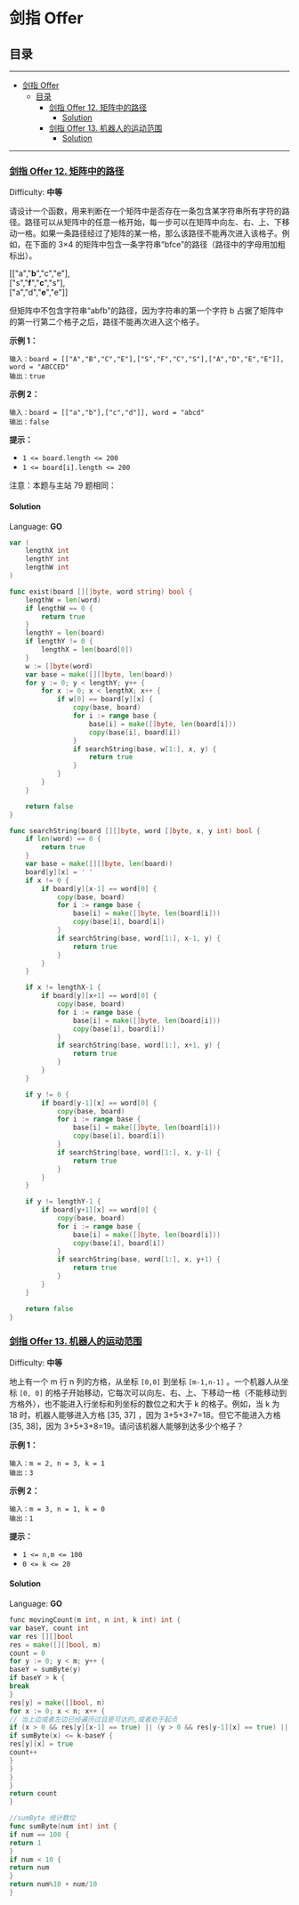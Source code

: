 # 剑指 Offer

## 目录

---

<!--ts-->
   * [剑指 Offer](#剑指-offer)
      * [目录](#目录)
         * [<a href="https://leetcode-cn.com/problems/ju-zhen-zhong-de-lu-jing-lcof/" rel="nofollow">剑指 Offer 12. 矩阵中的路径</a>](#剑指-offer-12-矩阵中的路径)
            * [Solution](#solution)
         * [<a href="https://leetcode-cn.com/problems/ji-qi-ren-de-yun-dong-fan-wei-lcof/" rel="nofollow">剑指 Offer 13. 机器人的运动范围</a>](#剑指-offer-13-机器人的运动范围)
            * [Solution](#solution-1)

<!-- Added by: runner, at: Sun Mar 28 10:55:38 UTC 2021 -->

<!--te-->

---

### [剑指 Offer 12\. 矩阵中的路径](https://leetcode-cn.com/problems/ju-zhen-zhong-de-lu-jing-lcof/)

Difficulty: **中等**

请设计一个函数，用来判断在一个矩阵中是否存在一条包含某字符串所有字符的路径。路径可以从矩阵中的任意一格开始，每一步可以在矩阵中向左、右、上、下移动一格。如果一条路径经过了矩阵的某一格，那么该路径不能再次进入该格子。例如，在下面的 3×4 的矩阵中包含一条字符串“bfce”的路径（路径中的字母用加粗标出）。

[["a","**b**","c","e"],  
["s","**f**","**c**","s"],  
["a","d","**e**","e"]]

但矩阵中不包含字符串“abfb”的路径，因为字符串的第一个字符 b 占据了矩阵中的第一行第二个格子之后，路径不能再次进入这个格子。

**示例 1：**

```
输入：board = [["A","B","C","E"],["S","F","C","S"],["A","D","E","E"]], word = "ABCCED"
输出：true
```

**示例 2：**

```
输入：board = [["a","b"],["c","d"]], word = "abcd"
输出：false
```

**提示：**

- `1 <= board.length <= 200`
- `1 <= board[i].length <= 200`

注意：本题与主站 79 题相同：

#### Solution

Language: **GO**

```go
var (
	lengthX int
	lengthY int
	lengthW int
)

func exist(board [][]byte, word string) bool {
	lengthW = len(word)
	if lengthW == 0 {
		return true
	}
	lengthY = len(board)
	if lengthY != 0 {
		lengthX = len(board[0])
	}
	w := []byte(word)
	var base = make([][]byte, len(board))
	for y := 0; y < lengthY; y++ {
		for x := 0; x < lengthX; x++ {
			if w[0] == board[y][x] {
				copy(base, board)
				for i := range base {
					base[i] = make([]byte, len(board[i]))
					copy(base[i], board[i])
				}
				if searchString(base, w[1:], x, y) {
					return true
				}
			}
		}
	}

	return false
}

func searchString(board [][]byte, word []byte, x, y int) bool {
	if len(word) == 0 {
		return true
	}
	var base = make([][]byte, len(board))
	board[y][x] = ' '
	if x != 0 {
		if board[y][x-1] == word[0] {
			copy(base, board)
			for i := range base {
				base[i] = make([]byte, len(board[i]))
				copy(base[i], board[i])
			}
			if searchString(base, word[1:], x-1, y) {
				return true
			}
		}
	}

	if x != lengthX-1 {
		if board[y][x+1] == word[0] {
			copy(base, board)
			for i := range base {
				base[i] = make([]byte, len(board[i]))
				copy(base[i], board[i])
			}
			if searchString(base, word[1:], x+1, y) {
				return true
			}
		}
	}

	if y != 0 {
		if board[y-1][x] == word[0] {
			copy(base, board)
			for i := range base {
				base[i] = make([]byte, len(board[i]))
				copy(base[i], board[i])
			}
			if searchString(base, word[1:], x, y-1) {
				return true
			}
		}
	}

	if y != lengthY-1 {
		if board[y+1][x] == word[0] {
			copy(base, board)
			for i := range base {
				base[i] = make([]byte, len(board[i]))
				copy(base[i], board[i])
			}
			if searchString(base, word[1:], x, y+1) {
				return true
			}
		}
	}

	return false
}
```

### [剑指 Offer 13\. 机器人的运动范围](https://leetcode-cn.com/problems/ji-qi-ren-de-yun-dong-fan-wei-lcof/)

Difficulty: **中等**

地上有一个 m 行 n 列的方格，从坐标 `[0,0]` 到坐标 `[m-1,n-1]` 。一个机器人从坐标 `[0, 0]` 的格子开始移动，它每次可以向左、右、上、下移动一格（不能移动到方格外），也不能进入行坐标和列坐标的数位之和大于 k 的格子。例如，当 k 为 18 时，机器人能够进入方格 [35, 37] ，因为 3+5+3+7=18。但它不能进入方格 [35, 38]，因为 3+5+3+8=19。请问该机器人能够到达多少个格子？

**示例 1：**

```
输入：m = 2, n = 3, k = 1
输出：3
```

**示例 2：**

```
输入：m = 3, n = 1, k = 0
输出：1
```

**提示：**

- `1 <= n,m <= 100`
- `0 <= k <= 20`

#### Solution

Language: **GO**

```go
​func movingCount(m int, n int, k int) int {
var baseY, count int
var res [][]bool
res = make([][]bool, m)
count = 0
for y := 0; y < m; y++ {
baseY = sumByte(y)
if baseY > k {
break
}
res[y] = make([]bool, n)
for x := 0; x < n; x++ {
// 当上边或者左边已经遍历过且是可达的,或者处于起点
if (x > 0 && res[y][x-1] == true) || (y > 0 && res[y-1][x] == true) || (x == 0 && y == 0) {
if sumByte(x) <= k-baseY {
res[y][x] = true
count++
}
}
}
}
return count
}

//sumByte 统计数位
func sumByte(num int) int {
if num == 100 {
return 1
}
if num < 10 {
return num
}
return num%10 + num/10
}
```
